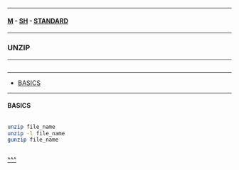 
---

#### [M](https://github.com/ttltrk/TTT/blob/master/menu.md) - [SH](https://github.com/ttltrk/TTT/blob/master/SH/SH.md) - [STANDARD](https://github.com/ttltrk/TTT/blob/master/SH/STANDARD/STANDARD.md)

---

### UNZIP

---

```

```

---

* [BASICS](#BASICS)

---

#### BASICS

```

```

```sh
unzip file_name
unzip -l file_name
gunzip file_name
```

```sh

```

[^^^](#UNZIP)
